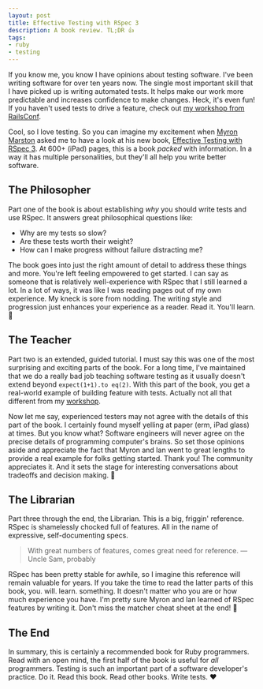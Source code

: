 ```yaml
---
layout: post
title: Effective Testing with RSpec 3
description: A book review. TL;DR 👍
tags:
- ruby
- testing
---
```


If you know me, you know I have opinions about testing software. I've been writing software for over ten years now. The single most important skill that I have picked up is writing automated tests. It helps make our work more predictable and increases confidence to make changes. Heck, it's even fun! If you haven't used tests to drive a feature, check out [my workshop from RailsConf][rc-ws].

Cool, so I love testing. So you can imagine my excitement when [Myron Marston][myron] asked me to have a look at his new book, [Effective Testing with RSpec 3][rspec-book]. At 600+ (iPad) pages, this is a book _packed_ with information. In a way it has multiple personalities, but they'll all help you write better software.

## The Philosopher

Part one of the book is about establishing _why_ you should write tests and use RSpec. It answers great philosophical questions like:

- Why are my tests so slow?
- Are these tests worth their weight?
- How can I make progress without failure distracting me?

The book goes into just the right amount of detail to address these things and more. You're left feeling empowered to get started. I can say as someone that is relatively well-experience with RSpec that I still learned a lot. In a lot of ways, it was like I was reading pages out of my own experience. My kneck is sore from nodding. The writing style and progression just enhances your experience as a reader. Read it. You'll learn. 💪

## The Teacher

Part two is an extended, guided tutorial. I must say this was one of the most surprising and exciting parts of the book. For a long time, I've maintained that we do a really bad job teaching software testing as it usually doesn't extend beyond `expect(1+1).to eq(2)`. With this part of the book, you get a real-world example of building feature with tests. Actually not all that different from my [workshop][rc-ws].

Now let me say, experienced testers may not agree with the details of this part of the book. I certainly found myself yelling at paper (erm, iPad glass) at times. But you know what? Software engineers will never agree on the precise details of programming computer's brains. So set those opinions aside and appreciate the fact that Myron and Ian went to great lengths to provide a real example for folks getting started. Thank you! The community appreciates it. And it sets the stage for interesting conversations about tradeoffs and decision making. 👏

## The Librarian

Part three through the end, the Librarian. This is a big, friggin' reference. RSpec is shamelessly chocked full of features. All in the name of expressive, self-documenting specs.

> With great numbers of features, comes great need for reference. 
> — Uncle Sam, probably

RSpec has been pretty stable for awhile, so I imagine this reference will remain valuable for years. If you take the time to read the latter parts of this book, you. will. learn. something. It doesn't matter who you are or how much experience you have. I'm pretty sure Myron and Ian learned of RSpec features by writing it. Don't miss the matcher cheat sheet at the end! 🙌

## The End

In summary, this is certainly a recommended book for Ruby programmers. Read with an open mind, the first half of the book is useful for _all_ programmers. Testing is such an important part of a software developer's practice. Do it. Read this book. Read other books. Write tests. ❤️



[rc-ws]: https://github.com/iamvery/testing-workshop/releases/tag/v1
[myron]: https://twitter.com/myronmarston
[rspec-book]: https://pragprog.com/book/rspec3/effective-testing-with-rspec-3
